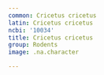 ```yaml
---
common: Cricetus cricetus
latin: Cricetus cricetus
ncbi: '10034'
title: Cricetus cricetus
group: Rodents
image: .na.character

---
```

